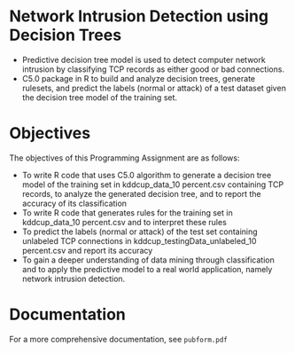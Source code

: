# Network Intrusion Detection using Decision Trees
- Predictive decision tree model is used to detect computer network intrusion by classifying TCP records as either good or bad connections.
- C5.0 package in R to build and analyze decision trees, generate rulesets, and predict the labels (normal or attack) of a test dataset given the decision tree model of the training set.

# Objectives
The objectives of this Programming Assignment are as follows:
- To write R code that uses C5.0 algorithm to generate a decision tree model of the training set in kddcup_data_10 percent.csv containing TCP records, to analyze the generated decision tree, and to report the accuracy of its classification
- To write R code that generates rules for the training set in kddcup_data_10 percent.csv and to interpret these rules
- To predict the labels (normal or attack) of the test set containing unlabeled TCP connections in kddcup_testingData_unlabeled_10 percent.csv and report its accuracy
- To gain a deeper understanding of data mining through classification and to apply the predictive model to a real world application, namely network intrusion detection.

# Documentation
For a more comprehensive documentation, see `pubform.pdf`

